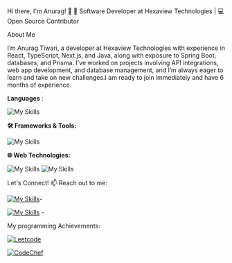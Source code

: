Hi there, I'm Anurag! 👋
🚀 Software Developer at Hexaview Technologies | 💻 Open Source Contributor 

About Me

I’m Anurag Tiwari, a developer at Hexaview Technologies with experience in React, TypeScript, Next.js, and Java, along with exposure to Spring Boot, databases, and Prisma. I’ve worked on projects involving API integrations, web app development, and database management, and I’m always eager to learn and take on new challenges.I am ready to join immediately and have 6 months of experience.

**Languages** :

![My Skills](https://skillicons.dev/icons?i=java,javascript,scss,ts,html&theme=dark)

**🛠️ Frameworks & Tools:**

![My Skills](https://skillicons.dev/icons?i=react,angular,bootstrap,express,mongodb&theme=dark)

**🌐 Web Technologies:** 

![My Skills](https://skillicons.dev/icons?i=redis,postman,npm&theme=dark) ![My Skills](https://img.shields.io/badge/Material%20UI-007FFF?style=for-the-badge&logo=mui&logoColor=white)


Let's Connect!
📫 Reach out to me:

 [![My Skills](https://skillicons.dev/icons?i=gmail)](anuragtivari850@gmail.com)- 

 [![My Skills](https://skillicons.dev/icons?i=linkedin)](https://www.linkedin.com/in/anurag-tiwari-77b689259/) - 


My programming Achievements:

[![Leetcode](https://img.shields.io/badge/-LeetCode-FFA116?style=for-the-badge&logo=LeetCode&logoColor=black)](https://leetcode.com/u/anurag356)

[![CodeChef](https://img.shields.io/badge/Codechef-%23B92B27.svg?&style=for-the-badge&logo=Codechef&logoColor=white)](https://www.codechef.com/users/anurag35)
